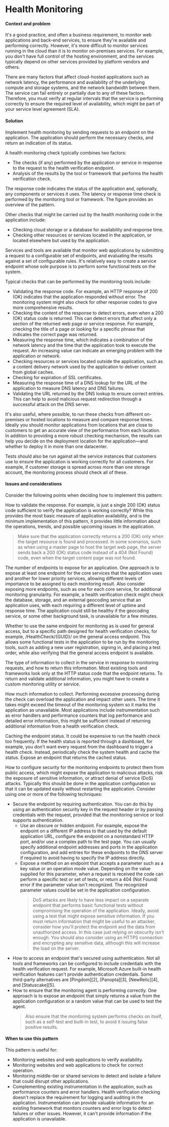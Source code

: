 # Health Monitoring

#### Context and problem

It's a good practice, and often a business requirement, to monitor web applications and back-end services, to ensure they're available and performing correctly. However, it's more difficult to monitor services running in the cloud than it is to monitor on-premises services. For example, you don't have full control of the hosting environment, and the services typically depend on other services provided by platform vendors and others.

There are many factors that affect cloud-hosted applications such as network latency, the performance and availability of the underlying compute and storage systems, and the network bandwidth between them. The service can fail entirely or partially due to any of these factors. Therefore, you must verify at regular intervals that the service is performing correctly to ensure the required level of availability, which might be part of your service level agreement \(SLA\).

#### Solution

Implement health monitoring by sending requests to an endpoint on the application. The application should perform the necessary checks, and return an indication of its status.

A health monitoring check typically combines two factors:

* The checks \(if any\) performed by the application or service in response to the request to the health verification endpoint.
* Analysis of the results by the tool or framework that performs the health verification check.

The response code indicates the status of the application and, optionally, any components or services it uses. The latency or response time check is performed by the monitoring tool or framework. The figure provides an overview of the pattern.

Other checks that might be carried out by the health monitoring code in the application include:

* Checking cloud storage or a database for availability and response time.
* Checking other resources or services located in the application, or located elsewhere but used by the application.

Services and tools are available that monitor web applications by submitting a request to a configurable set of endpoints, and evaluating the results against a set of configurable rules. It's relatively easy to create a service endpoint whose sole purpose is to perform some functional tests on the system.

Typical checks that can be performed by the monitoring tools include:

* Validating the response code. For example, an HTTP response of 200 \(OK\) indicates that the application responded without error. The monitoring system might also check for other response codes to give more comprehensive results.
* Checking the content of the response to detect errors, even when a 200 \(OK\) status code is returned. This can detect errors that affect only a section of the returned web page or service response. For example, checking the title of a page or looking for a specific phrase that indicates the correct page was returned.
* Measuring the response time, which indicates a combination of the network latency and the time that the application took to execute the request. An increasing value can indicate an emerging problem with the application or network.
* Checking resources or services located outside the application, such as a content delivery network used by the application to deliver content from global caches.
* Checking for expiration of SSL certificates.
* Measuring the response time of a DNS lookup for the URL of the application to measure DNS latency and DNS failures.
* Validating the URL returned by the DNS lookup to ensure correct entries. This can help to avoid malicious request redirection through a successful attack on the DNS server.

It's also useful, where possible, to run these checks from different on-premises or hosted locations to measure and compare response times. Ideally you should monitor applications from locations that are close to customers to get an accurate view of the performance from each location. In addition to providing a more robust checking mechanism, the results can help you decide on the deployment location for the application—and whether to deploy it in more than one datacenter.

Tests should also be run against all the service instances that customers use to ensure the application is working correctly for all customers. For example, if customer storage is spread across more than one storage account, the monitoring process should check all of these.

#### Issues and considerations

Consider the following points when deciding how to implement this pattern:

How to validate the response. For example, is just a single 200 \(OK\) status code sufficient to verify the application is working correctly? While this provides the most basic measure of application availability, and is the minimum implementation of this pattern, it provides little information about the operations, trends, and possible upcoming issues in the application.

> Make sure that the application correctly returns a 200 \(OK\) only when the target resource is found and processed. In some scenarios, such as when using a master page to host the target web page, the server sends back a 200 \(OK\) status code instead of a 404 \(Not Found\) code, even when the target content page was not found.

The number of endpoints to expose for an application. One approach is to expose at least one endpoint for the core services that the application uses and another for lower priority services, allowing different levels of importance to be assigned to each monitoring result. Also consider exposing more endpoints, such as one for each core service, for additional monitoring granularity. For example, a health verification check might check the database, storage, and an external geocoding service that an application uses, with each requiring a different level of uptime and response time. The application could still be healthy if the geocoding service, or some other background task, is unavailable for a few minutes.

Whether to use the same endpoint for monitoring as is used for general access, but to a specific path designed for health verification checks, for example, /HealthCheck/{GUID}/ on the general access endpoint. This allows some functional tests in the application to be run by the monitoring tools, such as adding a new user registration, signing in, and placing a test order, while also verifying that the general access endpoint is available.

The type of information to collect in the service in response to monitoring requests, and how to return this information. Most existing tools and frameworks look only at the HTTP status code that the endpoint returns. To return and validate additional information, you might have to create a custom monitoring utility or service.

How much information to collect. Performing excessive processing during the check can overload the application and impact other users. The time it takes might exceed the timeout of the monitoring system so it marks the application as unavailable. Most applications include instrumentation such as error handlers and performance counters that log performance and detailed error information, this might be sufficient instead of returning additional information from a health verification check.

Caching the endpoint status. It could be expensive to run the health check too frequently. If the health status is reported through a dashboard, for example, you don't want every request from the dashboard to trigger a health check. Instead, periodically check the system health and cache the status. Expose an endpoint that returns the cached status.

How to configure security for the monitoring endpoints to protect them from public access, which might expose the application to malicious attacks, risk the exposure of sensitive information, or attract denial of service \(DoS\) attacks. Typically this should be done in the application configuration so that it can be updated easily without restarting the application. Consider using one or more of the following techniques:

* Secure the endpoint by requiring authentication. You can do this by using an authentication security key in the request header or by passing credentials with the request, provided that the monitoring service or tool supports authentication.
  * Use an obscure or hidden endpoint. For example, expose the endpoint on a different IP address to that used by the default application URL, configure the endpoint on a nonstandard HTTP port, and/or use a complex path to the test page. You can usually specify additional endpoint addresses and ports in the application configuration, and add entries for these endpoints to the DNS server if required to avoid having to specify the IP address directly.
  * Expose a method on an endpoint that accepts a parameter such as a key value or an operation mode value. Depending on the value supplied for this parameter, when a request is received the code can perform a specific test or set of tests, or return a 404 \(Not Found\) error if the parameter value isn't recognized. The recognized parameter values could be set in the application configuration.
    > DoS attacks are likely to have less impact on a separate endpoint that performs basic functional tests without compromising the operation of the application. Ideally, avoid using a test that might expose sensitive information. If you must return information that might be useful to an attacker, consider how you'll protect the endpoint and the data from unauthorized access. In this case just relying on obscurity isn't enough. You should also consider using an HTTPS connection and encrypting any sensitive data, although this will increase the load on the server.
* How to access an endpoint that's secured using authentication. Not all tools and frameworks can be configured to include credentials with the health verification request. For example, Microsoft Azure built-in health verification features can't provide authentication credentials. Some third-party alternatives are \[Pingdom\]\[2\], \[Panopta\]\[3\], \[NewRelic\]\[4\], and \[Statuscake\]\[5\].
* How to ensure that the monitoring agent is performing correctly. One approach is to expose an endpoint that simply returns a value from the application configuration or a random value that can be used to test the agent.
  > Also ensure that the monitoring system performs checks on itself, such as a self-test and built-in test, to avoid it issuing false positive results.

#### When to use this pattern

This pattern is useful for:

* Monitoring websites and web applications to verify availability.
* Monitoring websites and web applications to check for correct operation.
* Monitoring middle-tier or shared services to detect and isolate a failure that could disrupt other applications.
* Complementing existing instrumentation in the application, such as performance counters and error handlers. Health verification checking doesn't replace the requirement for logging and auditing in the application. Instrumentation can provide valuable information for an existing framework that monitors counters and error logs to detect failures or other issues. However, it can't provide information if the application is unavailable.





